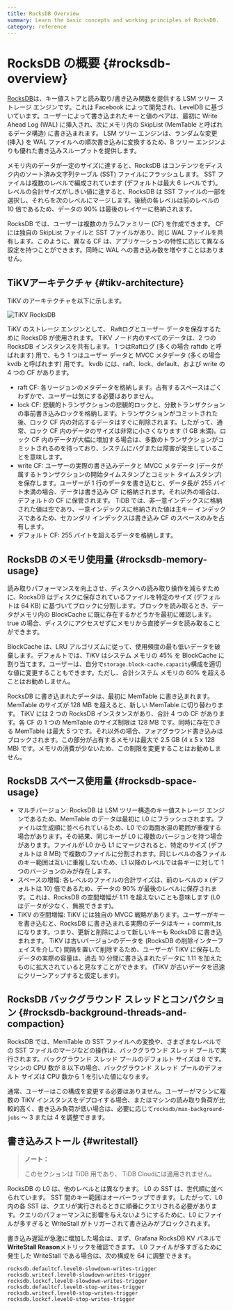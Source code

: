 ```yaml
---
title: RocksDB Overview
summary: Learn the basic concepts and working principles of RocksDB.
category: reference
---
```


# RocksDB の概要 {#rocksdb-overview}

[RocksDB](https://github.com/facebook/rocksdb)は、キー値ストアと読み取り/書き込み関数を提供する LSM ツリー ストレージ エンジンです。これは Facebook によって開発され、LevelDB に基づいています。ユーザーによって書き込まれたキーと値のペアは、最初に Write Ahead Log (WAL) に挿入され、次にメモリ内の SkipList (MemTable と呼ばれるデータ構造) に書き込まれます。 LSM ツリー エンジンは、ランダムな変更 (挿入) を WAL ファイルへの順次書き込みに変換するため、B ツリー エンジンよりも優れた書き込みスループットを提供します。

メモリ内のデータが一定のサイズに達すると、RocksDB はコンテンツをディスク内のソート済み文字列テーブル (SST) ファイルにフラッシュします。 SST ファイルは複数のレベルで編成されています (デフォルトは最大 6 レベルです)。レベルの合計サイズがしきい値に達すると、RocksDB は SST ファイルの一部を選択し、それらを次のレベルにマージします。後続の各レベルは前のレベルの 10 倍であるため、データの 90% は最後のレイヤーに格納されます。

RocksDB では、ユーザーは複数のカラムファミリー (CF) を作成できます。 CF には独自の SkipList ファイルと SST ファイルがあり、同じ WAL ファイルを共有します。このように、異なる CF は、アプリケーションの特性に応じて異なる設定を持つことができます。同時に WAL への書き込み数を増やすことはありません。

## TiKVアーキテクチャ {#tikv-architecture}

TiKV のアーキテクチャを以下に示します。

![TiKV RocksDB](https://download.pingcap.com/images/docs/tikv-rocksdb.png)

TiKV のストレージ エンジンとして、 Raftログとユーザー データを保存するために RocksDB が使用されます。 TiKV ノード内のすべてのデータは、2 つの RocksDB インスタンスを共有します。 1 つはRaftログ (多くの場合 raftdb と呼ばれます) 用で、もう 1 つはユーザー データと MVCC メタデータ (多くの場合 kvdb と呼ばれます) 用です。 kvdb には、raft、lock、default、および write の 4 つの CF があります。

-   raft CF: 各リージョンのメタデータを格納します。占有するスペースはごくわずかで、ユーザーは気にする必要はありません。
-   lock CF: 悲観的トランザクションの悲観的ロックと、分散トランザクションの事前書き込みロックを格納します。トランザクションがコミットされた後、ロック CF 内の対応するデータはすぐに削除されます。したがって、通常、ロック CF 内のデータのサイズは非常に小さくなります (1 GB 未満)。ロック CF 内のデータが大幅に増加する場合は、多数のトランザクションがコミットされるのを待っており、システムにバグまたは障害が発生していることを意味します。
-   write CF: ユーザーの実際の書き込みデータと MVCC メタデータ (データが属するトランザクションの開始タイムスタンプとコミット タイムスタンプ) を保存します。ユーザーが 1 行のデータを書き込むと、データ長が 255 バイト未満の場合、データは書き込み CF に格納されます。それ以外の場合は、デフォルトの CF に保管されます。 TiDB では、非一意インデックスに格納された値は空であり、一意インデックスに格納された値は主キー インデックスであるため、セカンダリ インデックスは書き込み CF のスペースのみを占有します。
-   デフォルト CF: 255 バイトを超えるデータを格納します。

## RocksDB のメモリ使用量 {#rocksdb-memory-usage}

読み取りパフォーマンスを向上させ、ディスクへの読み取り操作を減らすために、RocksDB はディスクに保存されているファイルを特定のサイズ (デフォルトは 64 KB) に基づいてブロックに分割します。ブロックを読み取るとき、データがメモリ内の BlockCache に既に存在するかどうかを最初に確認します。 true の場合、ディスクにアクセスせずにメモリから直接データを読み取ることができます。

BlockCache は、LRU アルゴリズムに従って、使用頻度の最も低いデータを破棄します。デフォルトでは、TiKV はシステム メモリの 45% を BlockCache に割り当てます。ユーザーは、自分で`storage.block-cache.capacity`構成を適切な値に変更することもできます。ただし、合計システム メモリの 60% を超えることはお勧めしません。

RocksDB に書き込まれたデータは、最初に MemTable に書き込まれます。 MemTable のサイズが 128 MB を超えると、新しい MemTable に切り替わります。 TiKV には 2 つの RocksDB インスタンスがあり、合計 4 つの CF があります。各 CF の 1 つの MemTable のサイズ制限は 128 MB です。同時に存在できる MemTable は最大 5 つです。それ以外の場合、フォアグラウンド書き込みはブロックされます。この部分が占有するメモリは最大で 2.5 GB (4 x 5 x 128 MB) です。メモリの消費が少ないため、この制限を変更することはお勧めしません。

## RocksDB スペース使用量 {#rocksdb-space-usage}

-   マルチバージョン: RocksDB は LSM ツリー構造のキー値ストレージ エンジンであるため、MemTable のデータは最初に L0 にフラッシュされます。ファイルは生成順に並べられているため、L0 での海面水温の範囲が重複する場合があります。その結果、同じキーが L0 に複数のバージョンを持つ場合があります。ファイルが L0 から L1 にマージされると、特定のサイズ (デフォルトは 8 MB) で複数のファイルに分割されます。同じレベルの各ファイルのキー範囲は互いに重複しないため、L1 以降のレベルでは各キーに対して 1 つのバージョンのみが存在します。
-   スペースの増幅: 各レベルのファイルの合計サイズは、前のレベルの x (デフォルトは 10) 倍であるため、データの 90% が最後のレベルに保存されます。これは、RocksDB の空間増幅が 1.11 を超えないことも意味します (L0 はデータが少なく、無視できます)。
-   TiKV の空間増幅: TiKV には独自の MVCC 戦略があります。ユーザーがキーを書き込むと、RocksDB に書き込まれる実際のデータはキー + commit_ts になります。つまり、更新と削除によって新しいキーも RocksDB に書き込まれます。 TiKV は古いバージョンのデータを (RocksDB の削除インターフェイスを介して) 間隔を置いて削除するため、ユーザーが TiKV に保存したデータの実際の容量は、過去 10 分間に書き込まれたデータに 1.11 を加えたものに拡大されていると見なすことができます。 (TiKV が古いデータを迅速にクリーンアップすると仮定します)。

## RocksDB バックグラウンド スレッドとコンパクション {#rocksdb-background-threads-and-compaction}

RocksDB では、MemTable の SST ファイルへの変換や、さまざまなレベルでの SST ファイルのマージなどの操作は、バックグラウンド スレッド プールで実行されます。バックグラウンド スレッド プールのデフォルト サイズは 8 です。マシンの CPU 数が 8 以下の場合、バックグラウンド スレッド プールのデフォルト サイズは CPU 数から 1 を引いた値になります。

通常、ユーザーはこの構成を変更する必要はありません。ユーザーがマシンに複数の TiKV インスタンスをデプロイする場合、またはマシンの読み取り負荷が比較的高く、書き込み負荷が低い場合は、必要に応じて`rocksdb/max-background-jobs` ～ 3 または 4 を調整できます。

## 書き込みストール {#writestall}

<CustomContent platform="tidb-cloud">

> **ノート：**
>
> このセクションは TiDB 用であり、 TiDB Cloudには適用されません。

</CustomContent>

RocksDB の L0 は、他のレベルとは異なります。 L0 の SST は、世代順に並べられています。 SST 間のキー範囲はオーバーラップできます。したがって、L0 内の各 SST は、クエリが実行されるときに順番にクエリされる必要があります。クエリのパフォーマンスに影響を与えないようにするために、L0 にファイルが多すぎると WriteStall がトリガーされて書き込みがブロックされます。

書き込み遅延が急激に増加した場合は、まず、Grafana RocksDB KV パネルで**WriteStall Reason**メトリックを確認できます。 L0 ファイルが多すぎるために発生した WriteStall である場合は、次の構成を 64 に調整できます。

```
rocksdb.defaultcf.level0-slowdown-writes-trigger
rocksdb.writecf.level0-slowdown-writes-trigger
rocksdb.lockcf.level0-slowdown-writes-trigger
rocksdb.defaultcf.level0-stop-writes-trigger
rocksdb.writecf.level0-stop-writes-trigger
rocksdb.lockcf.level0-stop-writes-trigger
```
